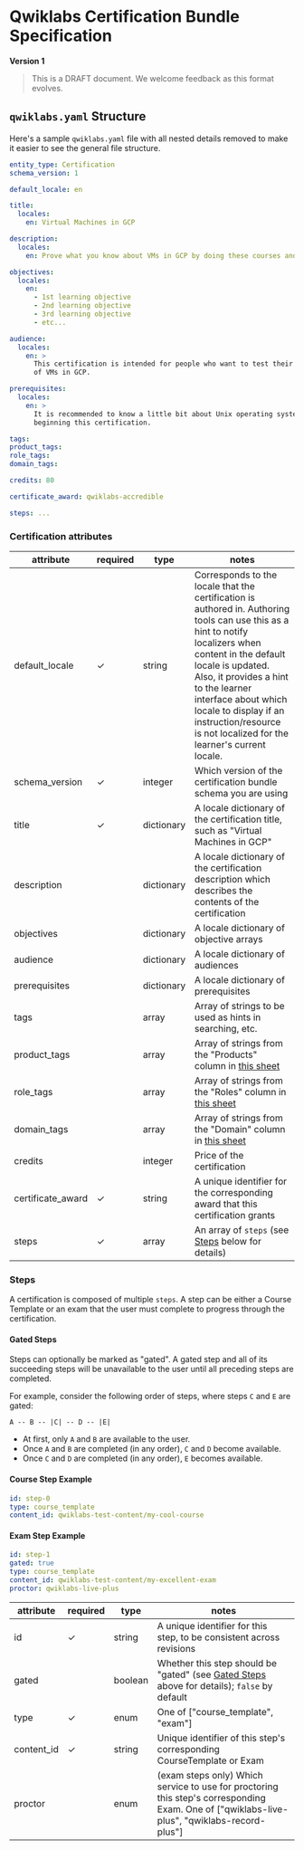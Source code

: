 # Qwiklabs Certification Bundle Specification

**Version 1**

> This is a DRAFT document. We welcome feedback as this format evolves.

## `qwiklabs.yaml` Structure

Here's a sample `qwiklabs.yaml` file with all nested details removed to make it easier to see the general file structure.

```yml
entity_type: Certification
schema_version: 1

default_locale: en

title: 
  locales:
    en: Virtual Machines in GCP

description:
  locales:
    en: Prove what you know about VMs in GCP by doing these courses and exams!

objectives:
  locales:
    en:
      - 1st learning objective
      - 2nd learning objective
      - 3rd learning objective
      - etc...

audience:
  locales:
    en: >
      This certification is intended for people who want to test their knowledge
      of VMs in GCP.

prerequisites:
  locales:
    en: >
      It is recommended to know a little bit about Unix operating systems before
      beginning this certification.

tags:
product_tags:
role_tags:
domain_tags:

credits: 80

certificate_award: qwiklabs-accredible

steps: ...
```

### Certification attributes

attribute          | required | type       | notes
-------------------| -------- | ---------- | -----------------------------------------
default_locale     | ✓        | string     | Corresponds to the locale that the certification is authored in. Authoring tools can use this as a hint to notify localizers when content in the default locale is updated. Also, it provides a hint to the learner interface about which locale to display if an instruction/resource is not localized for the learner's current locale.
schema_version     | ✓        | integer    | Which version of the certification bundle schema you are using
title              | ✓        | dictionary | A locale dictionary of the certification title, such as "Virtual Machines in GCP"
description        |          | dictionary | A locale dictionary of the certification description which describes the contents of the certification
objectives         |          | dictionary | A locale dictionary of objective arrays
audience           |          | dictionary | A locale dictionary of audiences
prerequisites      |          | dictionary | A locale dictionary of prerequisites
tags               |          | array      | Array of strings to be used as hints in searching, etc.
product_tags       |          | array      | Array of strings from the "Products" column in [this sheet](https://docs.google.com/spreadsheets/d/1hUUch85HBRsRJsgRo9VCg0Pn7ZXi21sl6JU7VOr9LP8)
role_tags          |          | array      | Array of strings from the "Roles" column in [this sheet](https://docs.google.com/spreadsheets/d/1hUUch85HBRsRJsgRo9VCg0Pn7ZXi21sl6JU7VOr9LP8)
domain_tags        |          | array      | Array of strings from the "Domain" column in [this sheet](https://docs.google.com/spreadsheets/d/1hUUch85HBRsRJsgRo9VCg0Pn7ZXi21sl6JU7VOr9LP8)
credits            |          | integer    | Price of the certification
certificate_award  | ✓        | string     | A unique identifier for the corresponding award that this certification grants
steps              | ✓        | array      | An array of `steps` (see [Steps](#steps) below for details)

### Steps

A certification is composed of multiple `steps`. A step can be either a Course Template or an exam that the user must complete to progress through the certification.

#### Gated Steps

Steps can optionally be marked as "gated". A gated step and all of its succeeding steps will be unavailable to the user until all preceding steps are completed.

For example, consider the following order of steps, where steps `C` and `E` are gated:

```
A -- B -- |C| -- D -- |E|
```

- At first, only `A` and `B` are available to the user.
- Once `A` and `B` are completed (in any order), `C` and `D` become available.
- Once `C` and `D` are completed (in any order), `E` becomes available.

#### Course Step Example

```yml
id: step-0
type: course_template
content_id: qwiklabs-test-content/my-cool-course
```

#### Exam Step Example

```yml
id: step-1
gated: true
type: course_template
content_id: qwiklabs-test-content/my-excellent-exam
proctor: qwiklabs-live-plus
```

attribute          | required | type       | notes
-------------------| -------- | ---------- | -----------------------------------------
id                 | ✓        | string     | A unique identifier for this step, to be consistent across revisions
gated              |          | boolean    | Whether this step should be "gated" (see [Gated Steps](#gated-steps) above for details); `false` by default
type               | ✓        | enum       | One of ["course_template", "exam"]
content_id         | ✓        | string     | Unique identifier of this step's corresponding CourseTemplate or Exam
proctor            |          | enum       | (exam steps only) Which service to use for proctoring this step's corresponding Exam. One of ["qwiklabs-live-plus", "qwiklabs-record-plus"]
